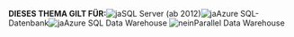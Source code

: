 <Token>**DIESES THEMA GILT FÜR:**![ja](media/yes.png)SQL Server (ab 2012)![ja](media/yes.png)Azure SQL-Datenbank![ja](media/yes.png)Azure SQL Data Warehouse ![nein](media/no.png)Parallel Data Warehouse </Token>

